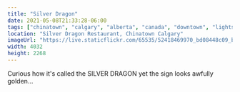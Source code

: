 ```yaml
---
title: "Silver Dragon"
date: 2021-05-08T21:33:28-06:00
tags: ["chinatown", "calgary", "alberta", "canada", "downtown", "lights", ]
location: "Silver Dragon Restaurant, Chinatown Calgary"
imageUrl: "https://live.staticflickr.com/65535/52418469970_bd08448c09_b.jpg"
width: 4032
height: 2268
---
```


Curious how it's called the SILVER DRAGON yet the sign looks awfully golden...